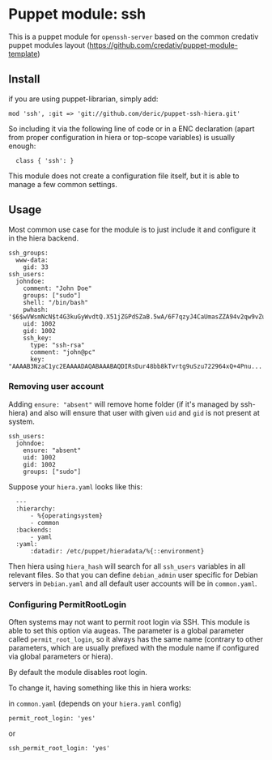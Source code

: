 # Puppet module: ssh

This is a puppet module for `openssh-server` based on the common credativ puppet modules
layout (https://github.com/credativ/puppet-module-template)

## Install

if you are using puppet-librarian, simply add:

    mod 'ssh', :git => 'git://github.com/deric/puppet-ssh-hiera.git'
    
So including it via the following line of code or in a ENC declaration
(apart from proper configuration in hiera or top-scope variables)
is usually enough:

      class { 'ssh': }

This module does not create a configuration file itself, but it is able to manage a few common settings.    

## Usage

Most common use case for the module is to just include it and configure it
in the hiera backend.

    ssh_groups:
      www-data:
        gid: 33
    ssh_users:
      johndoe:
        comment: "John Doe"
        groups: ["sudo"]
        shell: "/bin/bash"
        pwhash: '$6$wVWsmNcN$t4G3kuGyWvdtQ.X51jZGPdSZaB.5wA/6F7qzyJ4CaUmasZZA94v2qw9vZueyXRSeRBWmHxCKBdiLIK35lyK3y0'
        uid: 1002
        gid: 1002
        ssh_key:
          type: "ssh-rsa"
          comment: "john@pc"
          key: "AAAAB3NzaC1yc2EAAAADAQABAAABAQDIRsDur48bb8kTvrtg9uSzu722964xQ+4Pnu...

### Removing user account

Adding `ensure: "absent"` will remove home folder (if it's managed by ssh-hiera) and also will ensure that user with given `uid` and `gid` is not present at system.

    ssh_users:
      johndoe:
        ensure: "absent"
        uid: 1002
        gid: 1002
        groups: ["sudo"]


Suppose your `hiera.yaml` looks like this:

      ---
      :hierarchy:
          - %{operatingsystem}
          - common
      :backends:
          - yaml
      :yaml:
          :datadir: /etc/puppet/hieradata/%{::environment}

Then hiera using `hiera_hash` will search for all `ssh_users` variables in all relevant files. So that you can define `debian_admin` user specific for Debian servers in `Debian.yaml` and all default user accounts will be in `common.yaml`.


### Configuring PermitRootLogin

Often systems may not want to permit root login via SSH. This module is
able to set this option via augeas. The parameter is a global parameter
called `permit_root_login`, so it always has the same name (contrary
to other parameters, which are usually prefixed with the module name if
configured via global parameters or hiera).

By default the module disables root login.

To change it, having something like this in hiera works:

in `common.yaml` (depends on your `hiera.yaml` config)

    permit_root_login: 'yes'

or 

    ssh_permit_root_login: 'yes'
